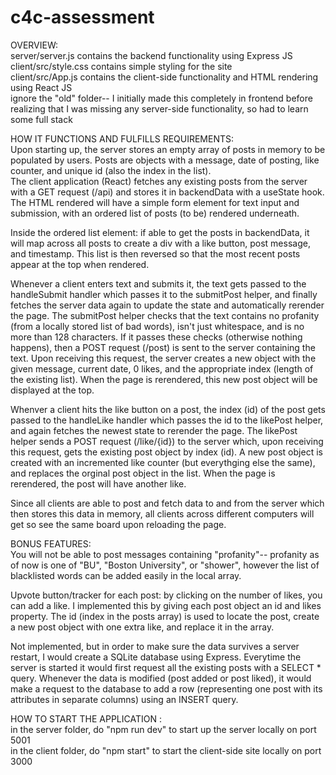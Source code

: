 # c4c-assessment

OVERVIEW:<br />
server/server.js contains the backend functionality using Express JS<br />
client/src/style.css contains simple styling for the site<br />
client/src/App.js contains the client-side functionality and HTML rendering using React JS<br />
ignore the "old" folder-- I initially made this completely in frontend before realizing that I was missing any server-side functionality, so had to learn some full stack


HOW IT FUNCTIONS AND FULFILLS REQUIREMENTS:<br />
Upon starting up, the server stores an empty array of posts in memory to be populated by users. Posts are objects with a message, date of posting, like counter, and unique id (also the index in the list).<br />
The client application (React) fetches any existing posts from the server with a GET request (/api) and stores it in backendData with a useState hook.<br />
The HTML rendered will have a simple form element for text input and submission, with an ordered list of posts (to be) rendered underneath.<br />

Inside the ordered list element: if able to get the posts in backendData, it will map across all posts to create a div with a like button, post message, and timestamp. This list is then reversed so that the most recent posts appear at the top when rendered.

Whenever a client enters text and submits it, the text gets passed to the handleSubmit handler which passes it to the submitPost helper, and finally fetches the server data again to update the state and automatically rerender the page. The submitPost helper checks that the text contains no profanity (from a locally stored list of bad words), isn't just whitespace, and is no more than 128 characters. If it passes these checks (otherwise nothing happens), then a POST request (/post) is sent to the server containing the text. Upon receiving this request, the server creates a new object with the given message, current date, 0 likes, and the appropriate index (length of the existing list). When the page is rerendered, this new post object will be displayed at the top.

Whenver a client hits the like button on a post, the index (id) of the post gets passed to the handleLike handler which passes the id to the likePost helper, and again fetches the newest state to rerender the page. The likePost helper sends a POST request (/like/{id}) to the server which, upon receiving this request, gets the existing post object by index (id). A new post object is created with an incremented like counter (but everythging else the same), and replaces the orginal post object in the list. When the page is rerendered, the post will have another like.

Since all clients are able to post and fetch data to and from the server which then stores this data in memory, all clients across different computers will get so see the same board upon reloading the page.

BONUS FEATURES:<br />
You will not be able to post messages containing "profanity"-- profanity as of now is one of "BU", "Boston University", or "shower", however the list of blacklisted words can be added easily in the local array.

Upvote button/tracker for each post: by clicking on the number of likes, you can add a like. I implemented this by giving each post object an id and likes property. The id (index in the posts array) is used to locate the post, create a new post object with one extra like, and replace it in the array.

Not implemented, but in order to make sure the data survives a server restart, I would create a SQLite database using Express. Everytime the server is started it would first request all the existing posts with a SELECT * query. Whenever the data is modified (post added or post liked), it would make a request to the database to add a row (representing one post with its attributes in separate columns) using an INSERT query.

HOW TO START THE APPLICATION :<br />
in the server folder, do "npm run dev" to start up the server locally on port 5001<br />
in the client folder, do "npm start" to start the client-side site locally on port 3000
